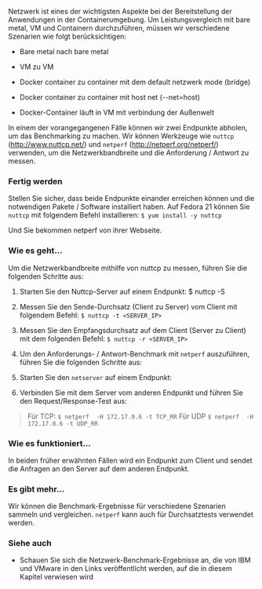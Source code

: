 Netzwerk ist eines der wichtigsten Aspekte bei der Bereitstellung der Anwendungen in der Containerumgebung. Um Leistungsvergleich mit bare metal, VM und Containern durchzuführen, müssen wir verschiedene Szenarien wie folgt berücksichtigen:

* Bare metal nach bare metal

* VM zu VM

* Docker container zu container mit dem default netzwerk mode (bridge)

* Docker container zu container mit host net (--net=host)

* Docker-Container läuft in VM mit verbindung der Außenwelt

In einem der vorangegangenen Fälle können wir zwei Endpunkte abholen, um das Benchmarking zu machen. Wir können Werkzeuge wie `nuttcp` (http://www.nuttcp.net/) und `netperf` (http://netperf.org/netperf/) verwenden, um die Netzwerkbandbreite und die Anforderung / Antwort zu messen.

### Fertig werden

Stellen Sie sicher, dass beide Endpunkte einander erreichen können und die notwendigen Pakete / Software installiert haben. Auf Fedora 21 können Sie `nuttcp` mit folgendem Befehl installieren:
`$ yum install -y nuttcp`

Und Sie bekommen netperf von ihrer Webseite.

### Wie es geht…

Um die Netzwerkbandbreite mithilfe von nuttcp zu messen, führen Sie die folgenden Schritte aus:
1. Starten Sie den Nuttcp-Server auf einem Endpunkt:
$ nuttcp -S

2. Messen Sie den Sende-Durchsatz (Client zu Server) vom Client mit folgendem Befehl:
`$ nuttcp -t <SERVER_IP>`

3. Messen Sie den Empfangsdurchsatz auf dem Client (Server zu Client) mit dem folgenden Befehl:
`$ nuttcp -r <SERVER_IP>`

4. Um den Anforderungs- / Antwort-Benchmark mit `netperf` auszuführen, führen Sie die folgenden Schritte aus:

5. Starten Sie den `netserver` auf einem Endpunkt:

6. Verbinden Sie mit dem Server vom anderen Endpunkt und führen Sie den Request/Response-Test aus:
> Für TCP:
> `$ netperf  -H 172.17.0.6 -t TCP_RR`
>Für UDP
> `$ netperf  -H 172.17.0.6 -t UDP_RR`

### Wie es funktioniert…

In beiden früher erwähnten Fällen wird ein Endpunkt zum Client und sendet die Anfragen an den Server auf dem anderen Endpunkt.

### Es gibt mehr…

Wir können die Benchmark-Ergebnisse für verschiedene Szenarien sammeln und vergleichen. `netperf` kann auch für Durchsatztests verwendet werden.

### Siehe auch

* Schauen Sie sich die Netzwerk-Benchmark-Ergebnisse an, die von IBM und VMware in den Links veröffentlicht werden, auf die in diesem Kapitel verwiesen wird